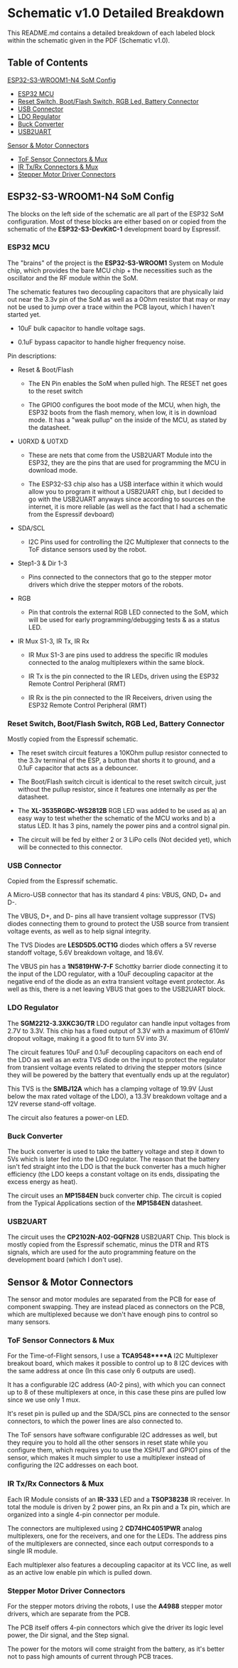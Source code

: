 ﻿# Schematic v1.0 Detailed Breakdown
This README.md contains a detailed breakdown of each labeled block
within the schematic given in the PDF (Schematic v1.0).

## Table of Contents

[ESP32-S3-WROOM1-N4 SoM Config](#esp32-s3-wroom1-n4-som-config)
- [ESP32 MCU](#esp32-mcu)
- [Reset Switch, Boot/Flash Switch, RGB Led, Battery Connector](#reset-switch-bootflash-switch-rgb-led-battery-connector)
- [USB Connector](#usb-connector)
- [LDO Regulator](#ldo-regulator)
- [Buck Converter](#buck-converter)
- [USB2UART](#usb2uart)

[Sensor & Motor Connectors](#sensor--motor-connectors)
- [ToF Sensor Connectors & Mux](#tof-sensor-connectors--mux)  
- [IR Tx/Rx Connectors & Mux](#ir-txrx-connectors--mux)  
- [Stepper Motor Driver Connectors](#stepper-motor-driver-connectors)

## ESP32-S3-WROOM1-N4 SoM Config

The blocks on the left side of the schematic are all part of the ESP32
SoM configuration. Most of these blocks are either based on or copied
from the schematic of the **ESP32-S3-DevKitC-1** development board by
Espressif.

### ESP32 MCU

The "brains" of the project is the **ESP32-S3-WROOM1** System on Module
chip, which provides the bare MCU chip + the necessities such as the
oscillator and the RF module within the SoM.

The schematic features two decoupling capacitors that are physically
laid out near the 3.3v pin of the SoM as well as a 0Ohm resistor that
may or may not be used to jump over a trace within the PCB layout, which
I haven't started yet.

- 10uF bulk capacitor to handle voltage sags.

- 0.1uF bypass capacitor to handle higher frequency noise.

Pin descriptions:

- Reset & Boot/Flash

  - The EN Pin enables the SoM when pulled high. The RESET net goes to
    the reset switch

  - The GPIO0 configures the boot mode of the MCU, when high, the ESP32
    boots from the flash memory, when low, it is in download mode. It
    has a "weak pullup" on the inside of the MCU, as stated by the
    datasheet.

- U0RXD & U0TXD

  - These are nets that come from the USB2UART Module into the ESP32,
    they are the pins that are used for programming the MCU in download
    mode.

  - The ESP32-S3 chip also has a USB interface within it which would
    allow you to program it without a USB2UART chip, but I decided to go
    with the USB2UART anyways since according to sources on the
    internet, it is more reliable (as well as the fact that I had a
    schematic from the Espressif devboard)

- SDA/SCL

  - I2C Pins used for controlling the I2C Multiplexer that connects to
    the ToF distance sensors used by the robot.

- Step1-3 & Dir 1-3

  - Pins connected to the connectors that go to the stepper motor
    drivers which drive the stepper motors of the robots.

- RGB

  - Pin that controls the external RGB LED connected to the SoM, which
    will be used for early programming/debugging tests & as a status
    LED.

- IR Mux S1-3, IR Tx, IR Rx

  - IR Mux S1-3 are pins used to address the specific IR modules
    connected to the analog multiplexers within the same block.

  - IR Tx is the pin connected to the IR LEDs, driven using the ESP32
    Remote Control Peripheral (RMT)

  - IR Rx is the pin connected to the IR Receivers, driven using the
    ESP32 Remote Control Peripheral (RMT)

### Reset Switch, Boot/Flash Switch, RGB Led, Battery Connector

Mostly copied from the Espressif schematic.

- The reset switch circuit features a 10KOhm pullup resistor connected
  to the 3.3v terminal of the ESP, a button that shorts it to ground,
  and a 0.1uF capacitor that acts as a debouncer.

- The Boot/Flash switch circuit is identical to the reset switch
  circuit, just without the pullup resistor, since it features one
  internally as per the datasheet.

- The **XL-3535RGBC-WS2812B** RGB LED was added to be used as a) an easy
  way to test whether the schematic of the MCU works and b) a status
  LED. It has 3 pins, namely the power pins and a control signal pin.

- The circuit will be fed by either 2 or 3 LiPo cells (Not decided yet),
  which will be connected to this connector.

### USB Connector

Copied from the Espressif schematic.

A Micro-USB connector that has its standard 4 pins: VBUS, GND, D+ and
D-.

The VBUS, D+, and D- pins all have transient voltage suppressor (TVS)
diodes connecting them to ground to protect the USB source from
transient voltage events, as well as to help signal integrity.

The TVS Diodes are **LESD5D5.0CT1G** diodes which offers a 5V reverse
standoff voltage, 5.6V breakdown voltage, and 18.6V.

The VBUS pin has a **1N5819HW-7-F** Schottky barrier diode connecting it
to the input of the LDO regulator, with a 10uF decoupling capacitor at
the negative end of the diode as an extra transient voltage event
protector. As well as this, there is a net leaving VBUS that goes to the
USB2UART block.

### LDO Regulator

The **SGM2212-3.3XKC3G/TR** LDO regulator can handle input voltages from
2.7V to 3.3V. This chip has a fixed output of 3.3V with a maximum of
610mV dropout voltage, making it a good fit to turn 5V into 3V.

The circuit features 10uF and 0.1uF decoupling capacitors on each end of
the LDO as well as an extra TVS diode on the input to protect the
regulator from transient voltage events related to driving the stepper
motors (since they will be powered by the battery that eventually ends
up at the regulator)

This TVS is the **SMBJ12A** which has a clamping voltage of 19.9V (Just
below the max rated voltage of the LDO), a 13.3V breakdown voltage and a
12V reverse stand-off voltage.

The circuit also features a power-on LED.

### Buck Converter

The buck converter is used to take the battery voltage and step it down
to 5Vs which is later fed into the LDO regulator. The reason that the
battery isn't fed straight into the LDO is that the buck converter has a
much higher efficiency (the LDO keeps a constant voltage on its ends,
dissipating the excess energy as heat).

The circuit uses an **MP1584EN** buck converter chip. The circuit is
copied from the Typical Applications section of the **MP1584EN**
datasheet.

### USB2UART

The circuit uses the **CP2102N-A02-GQFN28** USB2UART Chip. This block is
mostly copied from the Espressif schematic, minus the DTR and RTS
signals, which are used for the auto programming feature on the
development board (which I don't use).

## Sensor & Motor Connectors

The sensor and motor modules are separated from the PCB for ease of
component swapping. They are instead placed as connectors on the PCB,
which are multiplexed because we don't have enough pins to control so
many sensors.

### ToF Sensor Connectors & Mux

For the Time-of-Flight sensors, I use a **TCA9548****A** I2C Multiplexer
breakout board, which makes it possible to control up to 8 I2C devices
with the same address at once (In this case only 6 outputs are used).

It has a configurable I2C address (A0-2 pins), with which you can
connect up to 8 of these multiplexers at once, in this case these pins
are pulled low since we use only 1 mux.

It's reset pin is pulled up and the SDA/SCL pins are connected to the
sensor connectors, to which the power lines are also connected to.

The ToF sensors have software configurable I2C addresses as well, but
they require you to hold all the other sensors in reset state while you
configure them, which requires you to use the XSHUT and GPIO1 pins of
the sensor, which makes it much simpler to use a multiplexer instead of
configuring the I2C addresses on each boot.

### IR Tx/Rx Connectors & Mux

Each IR Module consists of an **IR-333** LED and a **TSOP38238** IR
receiver. In total the module is driven by 2 power pins, an Rx pin and a
Tx pin, which are organized into a single 4-pin connector per module.

The connectors are multiplexed using 2 **CD74HC4051PWR** analog
multiplexers, one for the receivers, and one for the LEDs. The address
pins of the multiplexers are connected, since each output corresponds to
a single IR module.

Each multiplexer also features a decoupling capacitor at its VCC line,
as well as an active low enable pin which is pulled down.

### Stepper Motor Driver Connectors

For the stepper motors driving the robots, I use the **A4988** stepper
motor drivers, which are separate from the PCB.

The PCB itself offers 4-pin connectors which give the driver its logic
level power, the Dir signal, and the Step signal.

The power for the motors will come straight from the battery, as it's
better not to pass high amounts of current through PCB traces.

